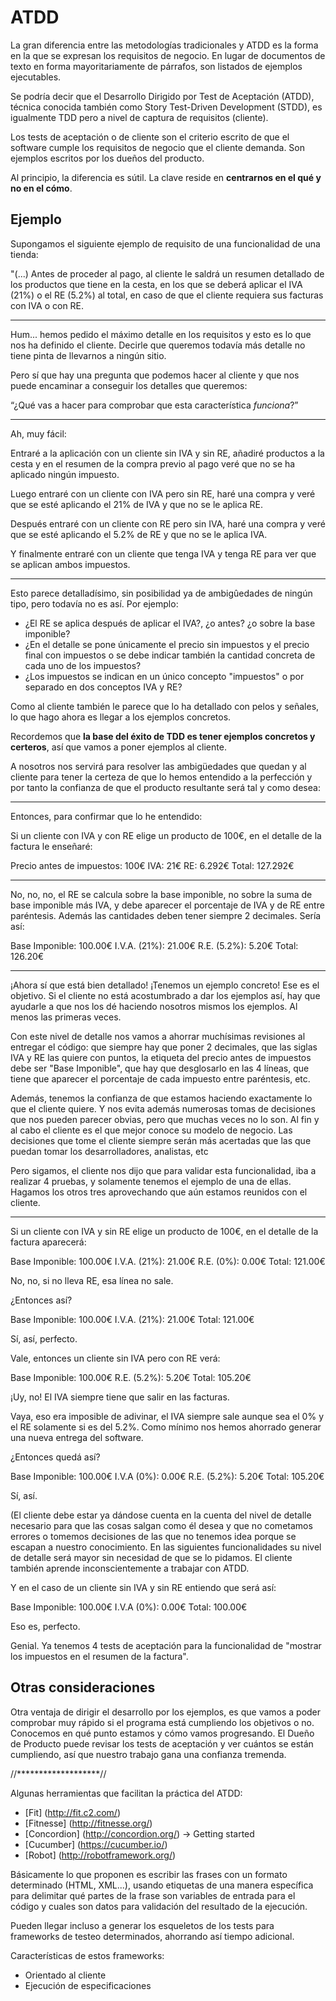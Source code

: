 # ATDD

La gran diferencia entre las metodologías tradicionales y ATDD es la forma en la que se expresan los requisitos de negocio. En lugar de documentos de texto en forma mayoritariamente de párrafos, son listados de ejemplos ejecutables.

Se podría decir que el Desarrollo Dirigido por Test de Aceptación (ATDD), técnica conocida también como Story Test-Driven Development (STDD), es igualmente TDD pero a nivel de captura de requisitos (cliente).

Los tests de aceptación o de cliente son el criterio escrito de que el software cumple los requisitos de negocio que el cliente demanda. Son ejemplos escritos por los dueños del producto.

Al principio, la diferencia es sútil. La clave reside en **centrarnos en el qué y no en el cómo**.

## Ejemplo

Supongamos el siguiente ejemplo de requisito de una funcionalidad de una tienda:

"(...) Antes de proceder al pago, al cliente le saldrá un resumen detallado de los productos que tiene en la cesta, en los que se deberá aplicar el IVA (21%) o el RE (5.2%) al total, en caso de que el cliente requiera sus facturas con IVA o con RE.

------

Hum... hemos pedido el máximo detalle en los requisitos y esto es lo que nos ha definido el cliente. Decirle que queremos todavía más detalle no tiene pinta de llevarnos a ningún sitio.

Pero sí que hay una pregunta que podemos hacer al cliente y que nos puede encaminar a conseguir los detalles que queremos:

“¿Qué vas a hacer para comprobar que esta característica *funciona*?”

------

Ah, muy fácil:

Entraré a la aplicación con un cliente sin IVA y sin RE, añadiré productos a la cesta y en el resumen de la compra previo al pago veré que no se ha aplicado ningún impuesto.

Luego entraré con un cliente con IVA pero sin RE, haré una compra y veré que se esté aplicando el 21% de IVA y que no se le aplica RE.

Después entraré con un cliente con RE pero sin IVA, haré una compra y veré que se esté aplicando el 5.2% de RE y que no se le aplica IVA.

Y finalmente entraré con un cliente que tenga IVA y tenga RE para ver que se aplican ambos impuestos.

-------

Esto parece detalladísimo, sin posibilidad ya de ambigûedades de ningún tipo, pero todavía no es así. Por ejemplo:

- ¿El RE se aplica después de aplicar el IVA?, ¿o antes? ¿o sobre la base imponible?
- ¿En el detalle se pone únicamente el precio sin impuestos y el precio final con impuestos o se debe indicar también la cantidad concreta de cada uno de los impuestos?
- ¿Los impuestos se indican en un único concepto "impuestos" o por separado en dos conceptos IVA y RE?

Como al cliente también le parece que lo ha detallado con pelos y señales, lo que hago ahora es llegar a los ejemplos concretos.

Recordemos que **la base del éxito de TDD es tener ejemplos concretos y certeros**, así que vamos a poner ejemplos al cliente.

A nosotros nos servirá para resolver las ambigüedades que quedan y al cliente 
para tener la certeza de que lo hemos entendido a la perfección y por tanto la 
confianza de que el producto resultante será tal y como desea:

--------

Entonces, para confirmar que lo he entendido:

Si un cliente con IVA y con RE elige un producto de 100€, en el detalle de la factura le enseñaré:

Precio antes de impuestos: 100€
IVA: 21€
RE: 6.292€
Total: 127.292€

---------

No, no, no, el RE se calcula sobre la base imponible, no sobre la suma de base imponible más IVA, y debe aparecer el porcentaje de IVA y de RE entre paréntesis. Además las cantidades deben tener siempre 2 decimales. Sería así:

Base Imponible: 100.00€
I.V.A. (21%): 21.00€
R.E. (5.2%): 5.20€
Total: 126.20€

----------

¡Ahora sí que está bien detallado! ¡Tenemos un ejemplo concreto! Ese es el objetivo. Si el cliente no está acostumbrado a dar los ejemplos así, hay que ayudarle a que nos los dé haciendo nosotros mismos los ejemplos. Al menos las primeras veces.

Con este nivel de detalle nos vamos a ahorrar muchísimas revisiones al entregar el código: que siempre hay que poner 2 decimales, que las siglas IVA y RE las quiere con puntos, la etiqueta del precio antes de impuestos debe ser "Base Imponible", que hay que desglosarlo en las 4 líneas, que tiene que aparecer el porcentaje de cada impuesto entre paréntesis, etc.

Además, tenemos la confianza de que estamos haciendo exactamente lo que el cliente quiere. Y nos evita además numerosas tomas de decisiones que nos pueden parecer obvias, pero que muchas veces no lo son. Al fin y al cabo el cliente es el que mejor conoce su modelo de negocio. Las decisiones que tome el cliente siempre serán más acertadas que las que puedan tomar los desarrolladores, 
analistas, etc

Pero sigamos, el cliente nos dijo que para validar esta funcionalidad, iba a realizar 4 pruebas, y solamente tenemos el ejemplo de una de ellas. Hagamos los otros tres aprovechando que aún estamos reunidos con el cliente.

----------

Si un cliente con IVA y sin RE elige un producto de 100€, en el detalle de la factura aparecerá:

Base Imponible: 100.00€
I.V.A. (21%): 21.00€
R.E. (0%): 0.00€
Total: 121.00€

No, no, si no lleva RE, esa línea no sale.

¿Entonces así?

Base Imponible: 100.00€
I.V.A. (21%): 21.00€
Total: 121.00€

Sí, así, perfecto.

Vale, entonces un cliente sin IVA pero con RE verá:

Base Imponible: 100.00€
R.E. (5.2%): 5.20€
Total: 105.20€

¡Uy, no! El IVA siempre tiene que salir en las facturas.

Vaya, eso era imposible de adivinar, el IVA siempre sale aunque sea el 0% y el RE solamente si es del 5.2%. Como mínimo nos hemos ahorrado generar una nueva entrega del software.

¿Entonces quedá así?

Base Imponible: 100.00€
I.V.A (0%): 0.00€
R.E. (5.2%): 5.20€
Total: 105.20€

Sí, así.

(El cliente debe estar ya dándose cuenta en la cuenta del nivel de detalle necesario para que las cosas salgan como él desea y que no cometamos errores o tomemos decisiones de las que no tenemos idea porque se escapan a nuestro conocimiento.  En las siguientes funcionalidades su nivel de detalle será mayor sin necesidad de que se lo pidamos. El cliente también aprende inconscientemente a trabajar con ATDD.

Y en el caso de un cliente sin IVA y sin RE entiendo que será así:

Base Imponible: 100.00€
I.V.A (0%): 0.00€
Total: 100.00€

Eso es, perfecto.

Genial. Ya tenemos 4 tests de aceptación para la funcionalidad de "mostrar los impuestos en el resumen de la factura".

## Otras consideraciones

Otra ventaja de dirigir el desarrollo por los ejemplos, es que vamos a poder 
comprobar muy rápido si el programa está cumpliendo los objetivos o no. 
Conocemos en qué punto estamos y cómo vamos progresando. El Dueño de Producto 
puede revisar los tests de aceptación y ver cuántos se están cumpliendo, así que 
nuestro trabajo gana una confianza tremenda. 


//*******************//


Algunas herramientas que facilitan la práctica del ATDD:

- [Fit] (http://fit.c2.com/)
- [Fitnesse] (http://fitnesse.org/)
- [Concordion] (http://concordion.org/) -> Getting started
- [Cucumber] (https://cucumber.io/)
- [Robot] (http://robotframework.org/)

Básicamente lo que proponen es escribir las frases con un formato determinado (HTML, XML...), usando etiquetas de una manera específica para delimitar qué partes de la frase son variables de entrada para el código y cuales son datos para validación del resultado de la ejecución.

Pueden llegar incluso a generar los esqueletos de los tests para frameworks de testeo determinados, ahorrando así tiempo adicional.

Características de estos frameworks:

- Orientado al cliente
- Ejecución de especificaciones
